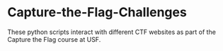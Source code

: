# Capture-the-Flag-Challenges
These python scripts interact with different CTF websites as part of the Capture the Flag course at USF.

